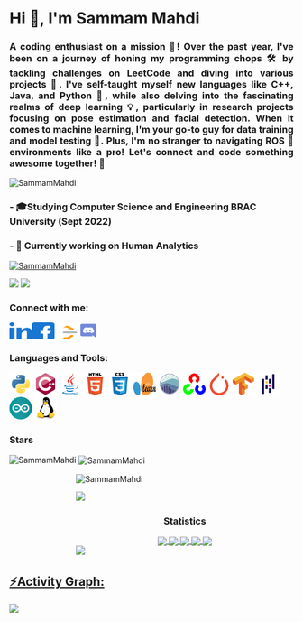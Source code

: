<h1>Hi 👋, I'm Sammam Mahdi</h1>
<h3 align="justify">A coding enthusiast on a mission 🚀! Over the past year, I've been on a journey of honing my programming chops 🛠️ by tackling challenges on LeetCode and diving into various projects 🎨. I've self-taught myself new languages like C++, Java, and Python 🐍, while also delving into the fascinating realms of deep learning 💡, particularly in research projects focusing on pose estimation and facial detection. When it comes to machine learning, I'm your go-to guy for data training and model testing 🤖. Plus, I'm no stranger to navigating ROS 🤖 environments like a pro! Let's connect and code something awesome together! 🤝</h3>
<p align="left"> <img src="https://komarev.com/ghpvc/?username=SammamMahdi&label=Profile%20views&color=0e75b6&style=flat" alt="SammamMahdi" /> </p>

<div>
<h3>- 🎓Studying Computer Science and Engineering BRAC University (Sept 2022)</h3>
<h3>- 🔭 Currently working on Human Analytics </h3>
</div>

<p align="left"> <a href="https://github.com/ryo-ma/github-profile-trophy"><img src="https://github-profile-trophy.vercel.app/?username=SammamMahdi&theme=darkhub" alt="SammamMahdi" /></a> </p>






<div> <a href="https://www.linkedin.com/in/sammam-mahdi-290937170" target="_blank"><img src="https://img.shields.io/badge/LinkedIn-0077B5?style=for-the-badge&logo=linkedin&logoColor=white" target="_blank"></a>
<a href="https://github.com/SammamMahdi" target="_blank"><img src="https://img.shields.io/badge/GitHub-100000?style=for-the-badge&logo=github&logoColor=white" target="_blank"></a>
</div><h3 align="left">Connect with me:</h3>
<p align="left">
<a href="https://linkedin.com/in/sammam-mahdi-290937170" target="blank"><img align="center" src="https://raw.githubusercontent.com/teamedwardforever/Readme-Generator/71f25dd8b98329b168142a6b782a107b75eab178/svg/Social/linked-in-alt.svg" alt="sammam-mahdi-290937170" height="30" width="40" /></a><a href="https://fb.com/Earthdriller" target="blank"><img align="center" src="https://raw.githubusercontent.com/teamedwardforever/Readme-Generator/71f25dd8b98329b168142a6b782a107b75eab178/svg/Social/facebook.svg" alt="Earthdriller" height="30" width="40" /></a><a href="https://www.leetcode.com/sammam" target="blank"><img align="center" src="https://raw.githubusercontent.com/teamedwardforever/Readme-Generator/71f25dd8b98329b168142a6b782a107b75eab178/svg/Social/leet-code.svg" alt="sammam" height="30" width="40" /></a><a href="https://discord.gg/sammammahdi" target="blank"><img align="center" src="https://raw.githubusercontent.com/teamedwardforever/Readme-Generator/71f25dd8b98329b168142a6b782a107b75eab178/svg/Social/discord.svg" alt="sammammahdi" height="30" width="40" /></a></p>

<h3 align="left">Languages and Tools:</h3>
<p align="left">
<img src="https://raw.githubusercontent.com/teamedwardforever/Readme-Generator/71f25dd8b98329b168142a6b782a107b75eab178/svg/Skills/Languages/python-original.svg" alt="Python" width="40" height="40"/>
<img src="https://raw.githubusercontent.com/teamedwardforever/Readme-Generator/71f25dd8b98329b168142a6b782a107b75eab178/svg/Skills/Languages/cplusplus-original.svg" alt="CPP" width="40" height="40"/>
<img src="https://raw.githubusercontent.com/teamedwardforever/Readme-Generator/71f25dd8b98329b168142a6b782a107b75eab178/svg/Skills/Languages/java-original.svg" alt="Java" width="40" height="40"/>
<img src="https://raw.githubusercontent.com/teamedwardforever/Readme-Generator/71f25dd8b98329b168142a6b782a107b75eab178/svg/Skills/Frontend/html5-original-wordmark.svg" alt="HTML" width="40" height="40"/>
<img src="https://raw.githubusercontent.com/teamedwardforever/Readme-Generator/71f25dd8b98329b168142a6b782a107b75eab178/svg/Skills/Frontend/css3-original-wordmark.svg" alt="Css" width="40" height="40"/>
<img src="https://raw.githubusercontent.com/teamedwardforever/Readme-Generator/71f25dd8b98329b168142a6b782a107b75eab178/svg/Skills/ML/Scikit_learn_logo_small.svg" alt="Scikit" width="40" height="40"/>
<img src="https://raw.githubusercontent.com/teamedwardforever/Readme-Generator/71f25dd8b98329b168142a6b782a107b75eab178/svg/Skills/ML/logo-mark-lightbg.svg" alt="SeaBorn" width="40" height="40"/>
<img src="https://raw.githubusercontent.com/teamedwardforever/Readme-Generator/71f25dd8b98329b168142a6b782a107b75eab178/svg/Skills/ML/opencv-icon.svg" alt="Opencv" width="40" height="40"/>
<img src="https://raw.githubusercontent.com/teamedwardforever/Readme-Generator/71f25dd8b98329b168142a6b782a107b75eab178/svg/Skills/ML/pytorch-icon.svg" alt="Pytorch" width="40" height="40"/>
<img src="https://raw.githubusercontent.com/teamedwardforever/Readme-Generator/71f25dd8b98329b168142a6b782a107b75eab178/svg/Skills/ML/tensorflow-icon.svg" alt="Tensorflow" width="40" height="40"/>
<img src="https://raw.githubusercontent.com/teamedwardforever/Readme-Generator/71f25dd8b98329b168142a6b782a107b75eab178/svg/Skills/ML/pandas-original.svg" alt="Pandas" width="40" height="40"/>
<img src="https://raw.githubusercontent.com/teamedwardforever/Readme-Generator/71f25dd8b98329b168142a6b782a107b75eab178/svg/Skills/Other/arduino-1.svg" alt="Arduino" width="40" height="40"/>
<img src="https://raw.githubusercontent.com/teamedwardforever/Readme-Generator/71f25dd8b98329b168142a6b782a107b75eab178/svg/Skills/Other/linux-original.svg" alt="Linux" width="40" height="40"/>
</p>

<h3 align="left">Stars</h3>
<img align="left" height="180em" src="https://github-readme-stats.vercel.app/api/top-langs/?username=SammamMahdi&layout=compact&theme=onedark" alt=SammamMahdi />

<p>&nbsp;<img align="center" height="180em" src="https://github-readme-stats.vercel.app/api?username=SammamMahdi&show_icons=true&locale=en&theme=onedark" alt="SammamMahdi" /></p>

<p><img align="center" height="180em" src="https://github-readme-streak-stats.herokuapp.com/?user=SammamMahdi&theme=onedark" alt="SammamMahdi" /></p>

<img src="https://user-images.githubusercontent.com/73097560/115834477-dbab4500-a447-11eb-908a-139a6edaec5c.gif"><h3 align="center">Statistics</h3>
<div align="center">
<a href="https://github.com/SammamMahdi">
<img align="center" src="http://github-profile-summary-cards.vercel.app/api/cards/stats?username=SammamMahdi&theme=onedark" height="180em" />
<img align="center" src="http://github-profile-summary-cards.vercel.app/api/cards/most-commit-language?username=SammamMahdi&theme=onedark" height="180em" />
<img align="center" src="http://github-profile-summary-cards.vercel.app/api/cards/repos-per-language?username=SammamMahdi&theme=onedark" height="180em" />
<img align="center" src="http://github-profile-summary-cards.vercel.app/api/cards/productive-time?username=SammamMahdi&theme=onedark" height="180em" />
<img align="center" src="http://github-profile-summary-cards.vercel.app/api/cards/profile-details?username=SammamMahdi&theme=onedark" height="180em" />
</div>
<img src="https://user-images.githubusercontent.com/73097560/115834477-dbab4500-a447-11eb-908a-139a6edaec5c.gif"><h2 align="left">⚡Activity Graph:</h2>
<img align="center" src="https://github-readme-activity-graph.vercel.app/graph?username=SammamMahdi&theme=one-dark"/>
